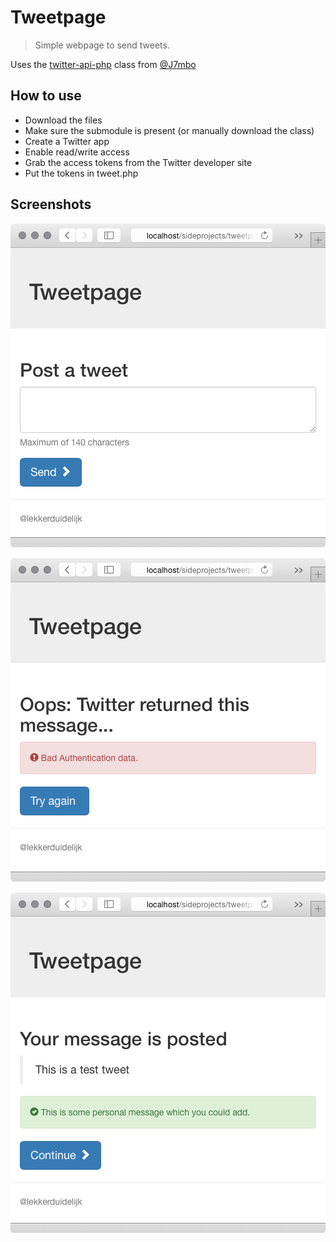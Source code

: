 # Tweetpage

> Simple webpage to send tweets.

Uses the [twitter-api-php](https://github.com/j7mbo/twitter-api-php) class from [@J7mbo](https://github.com/J7mbo)

## How to use

* Download the files
* Make sure the submodule is present (or manually download the class)
* Create a Twitter app
* Enable read/write access
* Grab the access tokens from the Twitter developer site
* Put the tokens in tweet.php

## Screenshots

![Default](https://raw.githubusercontent.com/lekkerduidelijk/tweetpage/master/screenshots/default.png)

![Error](https://raw.githubusercontent.com/lekkerduidelijk/tweetpage/master/screenshots/error.png)

![Success](https://raw.githubusercontent.com/lekkerduidelijk/tweetpage/master/screenshots/success.png)
